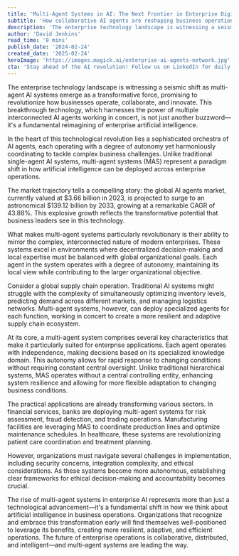 ```yaml
---
title: 'Multi-Agent Systems in AI: The Next Frontier in Enterprise Digital Transformation'
subtitle: 'How collaborative AI agents are reshaping business operations'
description: 'The enterprise technology landscape is witnessing a seismic shift as multi-agent AI systems emerge as a transformative force, promising to revolutionize how businesses operate, collaborate, and innovate. This breakthrough technology, which harnesses the power of multiple interconnected AI agents working in concert, is not just another buzzword—it''s a fundamental reimagining of enterprise artificial intelligence.'
author: 'David Jenkins'
read_time: '8 mins'
publish_date: '2024-02-24'
created_date: '2025-02-24'
heroImage: 'https://images.magick.ai/enterprise-ai-agents-network.jpg'
cta: 'Stay ahead of the AI revolution! Follow us on LinkedIn for daily insights into groundbreaking technologies like multi-agent systems and their impact on enterprise digital transformation.'
---
```


The enterprise technology landscape is witnessing a seismic shift as multi-agent AI systems emerge as a transformative force, promising to revolutionize how businesses operate, collaborate, and innovate. This breakthrough technology, which harnesses the power of multiple interconnected AI agents working in concert, is not just another buzzword—it's a fundamental reimagining of enterprise artificial intelligence.

In the heart of this technological revolution lies a sophisticated orchestra of AI agents, each operating with a degree of autonomy yet harmoniously coordinating to tackle complex business challenges. Unlike traditional single-agent AI systems, multi-agent systems (MAS) represent a paradigm shift in how artificial intelligence can be deployed across enterprise operations.

The market trajectory tells a compelling story: the global AI agents market, currently valued at $3.66 billion in 2023, is projected to surge to an astronomical $139.12 billion by 2033, growing at a remarkable CAGR of 43.88%. This explosive growth reflects the transformative potential that business leaders see in this technology.

What makes multi-agent systems particularly revolutionary is their ability to mirror the complex, interconnected nature of modern enterprises. These systems excel in environments where decentralized decision-making and local expertise must be balanced with global organizational goals. Each agent in the system operates with a degree of autonomy, maintaining its local view while contributing to the larger organizational objective.

Consider a global supply chain operation. Traditional AI systems might struggle with the complexity of simultaneously optimizing inventory levels, predicting demand across different markets, and managing logistics networks. Multi-agent systems, however, can deploy specialized agents for each function, working in concert to create a more resilient and adaptive supply chain ecosystem.

At its core, a multi-agent system comprises several key characteristics that make it particularly suited for enterprise applications. Each agent operates with independence, making decisions based on its specialized knowledge domain. This autonomy allows for rapid response to changing conditions without requiring constant central oversight. Unlike traditional hierarchical systems, MAS operates without a central controlling entity, enhancing system resilience and allowing for more flexible adaptation to changing business conditions.

The practical applications are already transforming various sectors. In financial services, banks are deploying multi-agent systems for risk assessment, fraud detection, and trading operations. Manufacturing facilities are leveraging MAS to coordinate production lines and optimize maintenance schedules. In healthcare, these systems are revolutionizing patient care coordination and treatment planning.

However, organizations must navigate several challenges in implementation, including security concerns, integration complexity, and ethical considerations. As these systems become more autonomous, establishing clear frameworks for ethical decision-making and accountability becomes crucial.

The rise of multi-agent systems in enterprise AI represents more than just a technological advancement—it's a fundamental shift in how we think about artificial intelligence in business operations. Organizations that recognize and embrace this transformation early will find themselves well-positioned to leverage its benefits, creating more resilient, adaptive, and efficient operations. The future of enterprise operations is collaborative, distributed, and intelligent—and multi-agent systems are leading the way.
